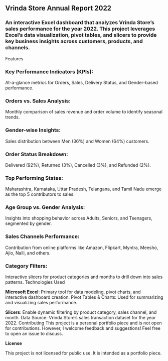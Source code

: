 ## Vrinda Store Annual Report 2022
### An interactive Excel dashboard that analyzes Vrinda Store’s sales performance for the year 2022. This project leverages Excel’s data visualization, pivot tables, and slicers to provide key business insights across customers, products, and channels.
Features
### Key Performance Indicators (KPIs):
At-a-glance metrics for Orders, Sales, Delivery Status, and Gender-based performance.
### Orders vs. Sales Analysis:
Monthly comparison of sales revenue and order volume to identify seasonal trends.
### Gender-wise Insights:
Sales distribution between Men (36%) and Women (64%) customers.
### Order Status Breakdown:
Delivered (92%), Returned (3%), Cancelled (3%), and Refunded (2%).
### Top Performing States:
Maharashtra, Karnataka, Uttar Pradesh, Telangana, and Tamil Nadu emerge as the top 5 contributors to sales.
### Age Group vs. Gender Analysis:
Insights into shopping behavior across Adults, Seniors, and Teenagers, segmented by gender.
### Sales Channels Performance:
Contribution from online platforms like Amazon, Flipkart, Myntra, Meesho, Ajio, Nalli, and others.
### Category Filters:
Interactive slicers for product categories and months to drill down into sales patterns.
Technologies Used

**Microsoft Excel**:
Primary tool for data modeling, pivot charts, and interactive dashboard creation.
Pivot Tables & Charts: Used for summarizing and visualizing sales performance.

**Slicers**:
Enable dynamic filtering by product category, sales channel, and month.
Data Source: Vrinda Store’s sales transaction dataset for the year 2022.
Contributing
This project is a personal portfolio piece and is not open for contributions. However, I welcome feedback and suggestions! Feel free to open an issue to discuss.

**License**

This project is not licensed for public use. It is intended as a portfolio piece.
